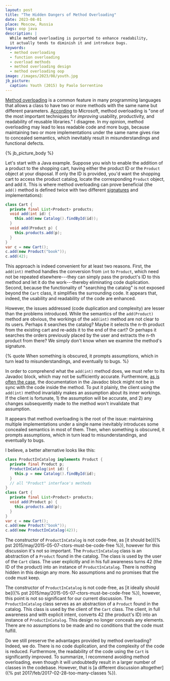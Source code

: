 ```yaml
---
layout: post
title: "The Hidden Dangers of Method Overloading"
date: 2023-08-01
place: Moscow, Russia
tags: oop java
description: |
  While method overloading is purported to enhance readability, 
  it actually tends to diminish it and introduce bugs.
keywords:
  - method overloading
  - function overloading
  - overload methods
  - method overloading design
  - method overloading oop
image: /images/2023/08/youth.jpg
jb_picture:
  caption: Youth (2015) by Paolo Sorrentino
---
```


[Method overloading](https://en.wikipedia.org/wiki/Function_overloading) 
is a common feature in many programming languages that allows 
a class to have two or more methods with the same name but different parameters.
[According](https://learn.microsoft.com/en-us/dotnet/standard/design-guidelines/member-overloading) 
to Microsoft, method overloading is "one of the most important techniques 
for _improving_ usability, productivity, and readability of reusable libraries."
I disagree. In my opinion, method overloading may lead to less readable code and more bugs,
because maintaining two or more implementations under the same name gives rise to 
concealed semantics, which inevitably result in misunderstandings and functional defects.

<!--more-->

{% jb_picture_body %}

Let's start with a Java example.
Suppose you wish to enable the addition of a product to the shopping cart, 
having either the product ID or the `Product` object at your disposal. 
If only the ID is provided, you'd want the shopping cart to access 
the product catalog, locate the corresponding `Product` object, and add it. 
This is where method overloading can prove beneficial (the `add()` method is
defined twice with two different [signatures](https://stackoverflow.com/questions/8516498) 
and implementations):

```java
class Cart {
  private final List<Product> products;
  void add(int id) {
    this.add(new Catalog().findById(id));
  }
  void add(Product p) {
    this.products.add(p);
  }
}
var c = new Cart();
c.add(new Product("book"));
c.add(42);
```

This approach is indeed convenient for at least two reasons. First, the 
`add(int)` method handles the conversion from `int` to `Product`, 
which need not be repeated elsewhere---they can simply pass the product's ID 
to this method and let it do the work---thereby eliminating code duplication. 
Second, because the functionality of "searching the catalog" is not exposed 
beyond the `Cart` class, it simplifies the surrounding code. It appears that, 
indeed, the usability and readability of the code are enhanced.

However, the issues addressed (code duplication and complexity) are lesser 
than the problems introduced. While the semantics of the `add(Product)` method are 
obvious, the workings of the `add(int)` method are not clear to its users. 
Perhaps it searches the catalog? Maybe it selects the n-th product from 
the existing cart and re-adds it to the end of the cart? Or perhaps it searches 
the orders previously placed by the user and extracts the n-th product from there? 
We simply don't know when we examine the method's signature.

{% quote When something is obscured, it prompts assumptions, which in turn lead to misunderstandings, and eventually to bugs. %}

In order to comprehend what the `add(int)` method does, we must refer to 
its Javadoc block, which may not be sufficiently accurate. Furthermore, 
[as is often the case](https://stackoverflow.com/a/913342/187141), 
the documentation in the Javadoc block might not be 
in sync with the code inside the method. To put it plainly, the client 
using the `add(int)` method invariably makes an assumption about its inner workings. 
If the client is fortunate, 
1)&nbsp;the assumption will be accurate, and 
2)&nbsp;any changes subsequently made to the method won't invalidate that assumption.

It appears that method overloading is the root of the issue: maintaining 
multiple implementations under a single name inevitably introduces some 
concealed semantics in most of them. Then, when something is obscured, it prompts 
assumptions, which in turn lead to misunderstandings, and eventually to bugs.

I believe, a better alternative looks like this:

```java
class ProductInCatalog implements Product {
  private final Product p;
  ProductInCatalog(int id) {
    this.p = new Catalog().findById(id);
  }
  // all "Product" interface's methods
}
class Cart {
  private final List<Product> products;
  void add(Product p) {
    this.products.add(p);
  }
}
var c = new Cart();
c.add(new Product("book"));
c.add(new ProductInCatalog(42));
```

The constructor of `ProductInCatalog` is not code-free, 
as [it should be]({% pst 2015/may/2015-05-07-ctors-must-be-code-free %}), 
however for this discussion it's not so important. The `ProductInCatalog`
class is an abstraction of a `Product` found in the catalog. The class
is used by the user of the `Cart` class. The user explicitly and in his
full awareness turns 42 (the ID of the product) into an instance of
`ProductInCatalog`. There is nothing hidden in this design any more.
No assumptions and no promises that the code must keep.

The constructor of `ProductInCatalog` is not code-free,
as [it ideally should be]({% pst 2015/may/2015-05-07-ctors-must-be-code-free %}),
however, this point is not so significant for our current discussion. The `ProductInCatalog`
class serves as an abstraction of a `Product` found in the catalog. This class
is used by the client of the `Cart` class. The client, in full 
awareness and with explicit intent, converts 42 (the product's ID) into an instance 
of `ProductInCatalog`. This design no longer conceals any elements. There are 
no assumptions to be made and no conditions that the code must fulfill.

Do we still preserve the advantages provided by method overloading? Indeed, we do. 
There is no code duplication, and the complexity of the code is reduced. 
Furthermore, the readability of the code using the `Cart` is significantly improved. 
To summarize, I recommend avoiding method overloading, even though it will undoubtedly 
result in a larger number of classes in the codebase. However, that is 
[a different discussion altogether]({% pst 2017/feb/2017-02-28-too-many-classes %}).

